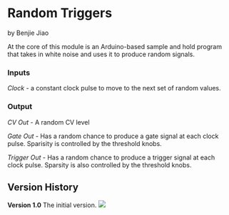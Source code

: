 # Random Triggers
by Benjie Jiao

At the core of this module is an Arduino-based sample and hold program that takes in white noise and uses it to produce random signals.

### Inputs

*Clock* - a constant clock pulse to move to the next set of random values.

### Output

*CV Out* - A random CV level

*Gate Out* - Has a random chance to produce a gate signal at each clock pulse. Sparisity is controlled by the threshold knobs.

*Trigger Out* -  Has a random chance to produce a trigger signal at each clock pulse. Sparsity is also controlled by the threshold knobs.


## Version History

**Version 1.0**
The initial version.
<img src="./RandomTriggers v1.0.svg">
